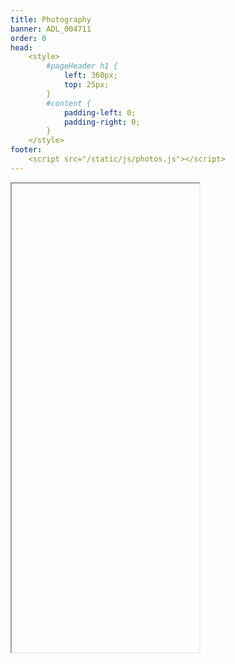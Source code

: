 ```yaml
---
title: Photography
banner: ADL_004711
order: 0
head: 
    <style>
        #pageHeader h1 {
            left: 360px;
            top: 25px;
        }
        #content {
            padding-left: 0;
            padding-right: 0;
        }
    </style>
footer: 
    <script src="/static/js/photos.js"></script>
---
```


<iframe
    allow="fullscreen"
    class="album"
    data-album="Photography/"
    height="750"
    id="target"
    src="about:blank">
</iframe>
